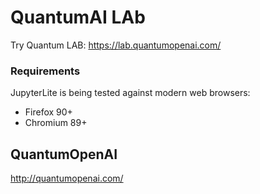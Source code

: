 # QuantumAI LAb

Try Quantum LAB: https://lab.quantumopenai.com/



### Requirements

JupyterLite is being tested against modern web browsers:

- Firefox 90+
- Chromium 89+

## QuantumOpenAI
http://quantumopenai.com/
